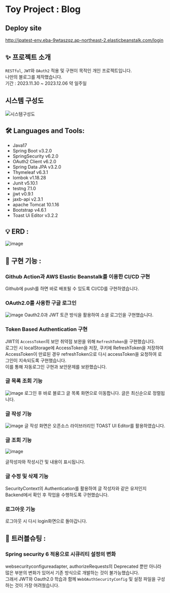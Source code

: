 # Toy Project : Blog

## Deploy site
http://jpatest-env.eba-9wtaszqz.ap-northeast-2.elasticbeanstalk.com/login


##  ✨ 프로젝트 소개
``RESTful``, ``JWT``와 ``OAuth2`` 적용 및 구현이 목적인 개인 프로젝트입니다.<br/>
나만의 블로그를 제작했습니다. <br/>
기간 : 2023.11.30 ~ 2023.12.06 약 일주일<br/>

## 시스템 구성도
![시스템구성도](https://github.com/amung9914/blog_side_project/assets/137124338/650be16d-556b-4e15-81f3-ca0cae79cd0d)


## 🛠 Languages and Tools:
- Java17
- Spring Boot v3.2.0
- SpringSecurity v6.2.0
- OAuth2 Client v6.2.0
- Spring Data JPA v3.2.0
- Thymeleaf v6.3.1
- lombok v1.18.28
- Junit v5.10.1
- testng 7.1.0
- jjwt v0.9.1
- jaxb-api v2.3.1
- apache Tomcat 10.1.16
- Bootstrap v4.6.1
- Toast Ui Editor v3.2.2

## 💡 ERD : 
![image](https://github.com/amung9914/blog_side_project/assets/137124338/1c6077b7-b824-40be-bb7a-1eb24b723fa0)

## 📌 구현 기능 : 

### Github Action과 AWS Elastic Beanstalk를 이용한 CI/CD 구현
Github에 push를 하면 바로 배포될 수 있도록 CI/CD를 구현하였습니다.

### OAuth2.0를 사용한 구글 로그인

![image](https://github.com/amung9914/blog_side_project/assets/137124338/e0615efe-43db-45b2-969f-3b6b9ffe523b)
Oauth2.0과 JWT 토큰 방식을 활용하여 소셜 로그인을 구현했습니다.<br/>

### Token Based Authentication 구현
JWT의 ``AccessToken``의 보안 취약점 보완을 위해 ``RefreshToken``을 구현했습니다.<br/>
로그인 시 localStorage에 AccessToken을 저장, 쿠키에 RefreshToken을 저장하여<br/>
AccessToken이 만료된 경우 refreshToken으로 다시 accessToken을 요청하여 로그인이 지속되도록 구현했습니다.<br/>
이를 통해 자동로그인 구현과 보안문제를 보완했습니다.<br/>

### 글 목록 조회 기능
![image](https://github.com/amung9914/blog_side_project/assets/137124338/6e8b232c-ba2c-496c-8207-0c136e23be08)
로그인 후 바로 블로그 글 목록 화면으로 이동합니다. 
글은 최신순으로 정렬됩니다.

### 글 작성 기능
![image](https://github.com/amung9914/blog_side_project/assets/137124338/bd22d783-dc23-480b-ba1b-330f69c9b9d6)
글 작성 화면은 오픈소스 라이브러리인 TOAST UI Editor를 활용하였습니다.

### 글 조회 기능
![image](https://github.com/amung9914/blog_side_project/assets/137124338/2880fdb7-7d2f-4876-951c-234806eebed3)

글작성자와 작성시간 및 내용이 표시됩니다.

### 글 수정 및 삭제 기능
SecurityContext의 Authentication를 활용하여  글 작성자와 같은 유저인지 Backend에서 확인 후 작업을 수행하도록 구현했습니다.

### 로그아웃 기능
로그아웃 시 다시 login화면으로 돌아갑니다.

## 🧱 트러블슈팅 : 
### Spring security 6 적용으로 시큐리티 설정의 변화
websecurityconfigureadapter, authorizeRequests의 Deprecated 뿐만 아니라 많은 부분의 변화가 있어서 기존 방식으로 개발하는 것이 불가능했습니다. <br/>
그래서 JWT와 Oauth2.0 학습과 함께 ``WebOAuthSecurityConfig`` 및 설정 파일을 구성하는 것이 가장 어려웠습니다.<br/>
